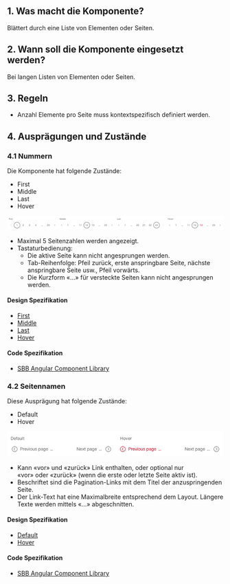 ## 1. Was macht die Komponente?
Blättert durch eine Liste von Elementen oder Seiten.

## 2. Wann soll die Komponente eingesetzt werden? 
Bei langen Listen von Elementen oder Seiten.

## 3. Regeln
* Anzahl Elemente pro Seite muss kontextspezifisch definiert werden.

## 4. Ausprägungen und Zustände 
### 4.1 Nummern
Die Komponente hat folgende Zustände:
* First
* Middle
* Last
* Hover

![Darstellung der Komponente zur Paginierung mittels Seitenzahlen](https://raw.githubusercontent.com/sbb-design-systems/design-system-website-documentation/master/documentation/components/pagination/images/pagination_numbers.png 'class: image')
* Maximal 5 Seitenzahlen werden angezeigt.
* Tastaturbedienung:
    * Die aktive Seite kann nicht angesprungen werden.
    * Tab-Reihenfolge: Pfeil zurück, erste anspringbare Seite, nächste anspringbare Seite usw., Pfeil vorwärts.
	* Die Kurzform «...» für versteckte Seiten kann nicht angesprungen werden.

#### Design Spezifikation
* [First](https://www.sketch.com/s/80f12b3b-58e5-4b4c-98cd-c553bae18db0/a/EwG1Qq#Inspector)
* [Middle](https://www.sketch.com/s/80f12b3b-58e5-4b4c-98cd-c553bae18db0/a/j9rRyb#Inspector)
* [Last](https://www.sketch.com/s/80f12b3b-58e5-4b4c-98cd-c553bae18db0/a/dKjaEj#Inspector)
* [Hover](https://www.sketch.com/s/80f12b3b-58e5-4b4c-98cd-c553bae18db0/a/zAKMYl#Inspector)

#### Code Spezifikation
* [SBB Angular Component Library](https://sbb-angular.app.sbb.ch/public/components/pagination)

### 4.2 Seitennamen
Diese Ausprägung hat folgende Zustände:
* Default
* Hover

![Darstellung der Komponente zur Paginierung mittels Seitennamen](https://raw.githubusercontent.com/sbb-design-systems/design-system-website-documentation/master/documentation/components/pagination/images/pagination_pages.png 'class: image')
* Kann «vor» und «zurück» Link enthalten, oder optional nur «vor» oder «zurück» (wenn die erste oder letzte Seite aktiv ist).
* Beschriftet sind die Pagination-Links mit dem Titel der anzuspringenden Seite.
* Der Link-Text hat eine Maximalbreite entsprechend dem Layout. Längere Texte werden mittels «...» abgeschnitten.

#### Design Spezifikation
* [Default](https://www.sketch.com/s/80f12b3b-58e5-4b4c-98cd-c553bae18db0/a/ZAnzqv#Inspector)
* [Hover](https://www.sketch.com/s/80f12b3b-58e5-4b4c-98cd-c553bae18db0/a/J9JwqM#Inspector)

#### Code Spezifikation
* [SBB Angular Component Library](https://sbb-angular.app.sbb.ch/public/components/pagination)